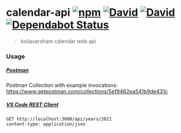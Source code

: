 # calendar-api [![npm](https://img.shields.io/npm/v/kollavarsham-calendar.svg)](https://www.npmjs.com/package/kollavarsham-calendar) [![David](https://img.shields.io/david/kollavarsham/calendar-api.svg)](https://david-dm.org/kollavarsham/calendar-api) [![David](https://img.shields.io/david/dev/kollavarsham/calendar-api.svg)](https://david-dm.org/kollavarsham/calendar-api#info=devDependencies&view=table) [![Dependabot Status](https://api.dependabot.com/badges/status?host=github&repo=kollavarsham/calendar-api)](https://dependabot.com)

> kollavarsham calendar web api

### Usage

##### [Postman](https://www.getpostman.com/)
Postman Collection with example invocations: https://www.getpostman.com/collections/5ef9462ea541b9de431c

##### [VS Code REST Client](https://marketplace.visualstudio.com/items?itemName=humao.rest-client)

```plain
GET http://localhost:3000/api/years/2021
content-type: application/json
```
